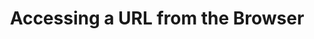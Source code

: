 ---
layout: accessing-url
uid: aurl
title: Accessing a URL from the Browser
description: This is what happens when you type a URL into your browser's address bar and hit 'Enter'.
permalink: /:collection/tutorials/:name/

p-1: You enter a URL into the browser's address bar and hit ‘Enter'. The first thing the browser does is following a certain procedure to find the actual Internet Protocol address of the server having access to the content of the website you are trying to visit.

p-2: I'm sure you have already heard of the Internet Protocol address as the <b>IP address</b>. The IP address is just a number uniquely identifying a server connected to the internet, which is just a network of computers using this Internet Protocol to communicate with each other. Don't worry about the Internet Protocol, the details of IP addresses or the procedure of getting these. Getting IP addresses involves your browser communicating with different servers of the Domain Name System a.k.a. <b>DNS</b>. However, this is one of the rabbit holes you don't need to go down for now.

image-1: accessing-url-1_en.png

image-2: accessing-url-2_en.png

image-3: accessing-url-3_en.png

p-3: Once your browser knows the IP address of the server it needs to communicate with, it goes along and sends a so-called <b>request</b> to this server. The browser basically asks for an initial <b>response</b> from the server which tells the browser what to display and whether to request additional <b>resources</b> or not.

p-4: The server on the other hand will check what actions have to be taken to answer the browser’s request. Maybe the resource the browser is asking for is already prepared and ready to be served so the server can respond right away. Or the request is handed over to the so-called <b>backend</b> of the website you are trying to visit. No need to go into the details of the backend. Just note that in the backend an endless variety of different processes could take place to create the response to the browser’s request. This might involve checking whether you are authorized to request the resource at all. It might also involve querying one or several databases, making additional requests to other servers, performing some calculations, etc.

p-5: Assuming you are authorized to make the request and you are visiting a regular website with content for humans (as opposed to content for other computer programs), the server will probably answer the request with an <b>HTML</b> (Hypertext Markup Language) response. For now, don't worry about the details of HTML. It's just one way of formatting website content so your browser can easily read it.

p-6: You should know, however, that this initial HTML response usually lists additional URLs with resources your browser will need to request as well in order to correctly display the website you are trying to visit. This includes <b>images</b>, <b>CSS</b> (cascading style sheets) with information about how to style the content of the website (e.g. colors, font sizes, spacings between paragraphs, etc.), and <b>JavaScript</b> code with instructions on how to interact with the website (what should happen when clicking a button, etc.). So, your browser goes through this HTML response, checks for URLs of additional resources listed, and requests all the listed resources in the same manner as it did before. By the way, these additional resources might or might not be located at the same IP address the initial request was made to. As before, for now, don't worry about how CSS and JavaScript works.

image-4: accessing-url-4_en.png

image-5: accessing-url-5_en.png

image-6: accessing-url-6_en.png

p-7: By now, your browser has made all the needed requests and, hopefully, got back responses with all the needed resources to display the website to you. All these resources now live on your computer, making up the <b>frontend</b> of the website which you interact with.

image-7: accessing-url-7_en.png

h-3: Side Note

p-8: This little tutorial is motivated by a misconception I sometimes encounter regarding websites. When you enter a URL into the browser's address bar and hit ‘Enter’, <b>you don't point your browser to the server of the website and somehow look at the website currently running on that server</b>. Your browser really just grabs the needed information from the server, saves them to your computer, and displays everything to you.

p-9: Now you might say&#58; <i>"Wait a minute, our company uses Google Analytics and there I can exactly see how many people are currently on our website and how they interact with it! What's going on there? They are clearly <b>on</b> our website."</i>

p-10: If your website makes use of Google Analytics, the browsers of your website visitors request some Google-provided Javascript code when accessing your website (as part of the additional resources needed for the website). This code is actually a computer program run by the browsers of your website visitors. It's also telling their browsers what to do when they, for example, click somewhere on the website. Each time they click somewhere, the program instructs their browsers to send some information to the Google Analytics servers. This might include information about what they have clicked on, how far down the page they have scrolled, what kind of browser they are using, etc. Your Google Analytics dashboard on the other hand, constantly requests its own servers in order to show you the newest data received from all your visitors’ browsers. As long as your website visitors are interacting with the website they have requested from your server, their browsers are also sending data to the Google Analytics servers. Therefore, Google Analytics will tell you someone is currently on your website. However, it's programs run by the browsers of your website visitors which capture their actions and send the information to the Google servers.
---